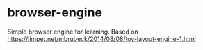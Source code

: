 # browser-engine
Simple browser engine for learning.  Based on https://limpet.net/mbrubeck/2014/08/08/toy-layout-engine-1.html
